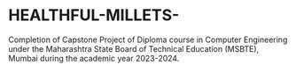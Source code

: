 # HEALTHFUL-MILLETS-
Completion of Capstone Project of Diploma course in Computer  Engineering under the Maharashtra State Board of Technical  Education (MSBTE), Mumbai during the academic year 2023-2024. 
